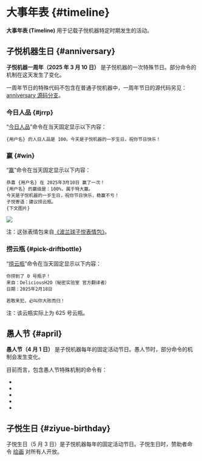 # 大事年表 {#timeline}

**大事年表 (Timeline)** 用于记载子悦机器特定时期发生的活动。

## 子悦机器生日 {#anniversary}

**子悦机器一周年（2025 年 3 月 10 日）** 是子悦机器的一次特殊节日。部分命令的机制在这天发生了变化。

一周年节日的特殊代码不包含在普通子悦机器中，一周年节日的源代码另见：[anniversary 源码分支](https://github.com/ZiYueCommentary/ZiYueBot/tree/anniversary)。

### 今日人品 {#jrrp}

“[今日人品](/harmony/jrrp)”命令在当天固定显示以下内容：

```
{用户名} 的人日人品是 100。今天是子悦机器的一岁生日，祝你节日快乐！
```

### 赢 {#win}

“[赢](/general/win)”命令在当天固定显示以下内容：

```
恭喜 {用户名} 在 2025年3月10日 赢了一次！
{用户名} 的赢级是：100%，属于特大赢。
今天是子悦机器的一岁生日，祝你节日快乐，稳赢不亏！
子悦寄语：建议捞云瓶。
{下文图片}
```

![](/wink.png)

注：这张表情包来自[《波兰球子悦表情包》](https://afdian.com/p/a86f3510743311ef973c5254001e7c00)。

### 捞云瓶 {#pick-driftbottle}

“[捞云瓶](/general/driftbottle/pick)”命令在当天固定显示以下内容：

```
你捞到了 0 号瓶子！
来自：DeliciousH2O（秘密实验室 官方翻译者）
日期：2025年2月18日

若敢来犯，必叫你大败而归！
```

注：该云瓶实际上为 625 号云瓶。

## 愚人节 {#april}

**愚人节（4 月 1 日）** 是子悦机器每年的固定活动节日。愚人节时，部分命令的机制会发生变化。

目前而言，包含愚人节特殊机制的命令有：

* [](april-jrrp.md)
* [](pick-driftbottle.md)
* [](throw-driftbottle.md)
* [](shooting.md)
* [](chat.md)

## 子悦生日 {#ziyue-birthday}

子悦生日（5 月 3 日）是子悦机器每年的固定活动节日。子悦生日时，赞助者命令 [绘画](/general/draw) 对所有人开放。